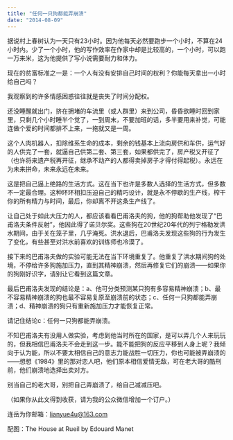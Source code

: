 ```yaml
---
title: "任何一只狗都能弄崩溃"
date: "2014-08-09"
---
```


据说村上春树认为一天只有23小时。因为他每天必然要跑步一个小时，不算在24小时内。少了一个小时，他的写作效率在作家中却是比较高的，一个小时，可以跑一万来米，这为他提供了写小说需要耐力和体力。

现在的贫富标准之一是：一个人有没有安排自己时间的权利？你能每天拿出一小时给自己吗？

我观察到的许多情感困惑往往就是丧失了时间分配权。

还没睡醒就出门，挤在拥堵的车流里（或人群里）来到公司，昏昏欲睡时回到家里，只剩几个小时睡半个觉了，一到周末，不要加班的话，多半要用来补觉，可能连做个爱的时间都排不上来，一拖就又是一周。

这个人肉机器人，扣除维系生命的成本，剩余的钱基本上流向房供和车供，运气好的人供完了一套，就逼自己供第二套、第三套，如果都供完了，房产税又开征了（也许将来遗产税再开征，继承不动产的人都得卖掉房子才得付得起税）。永远在为未来拼命，未来永远在未来。

这是把自己逼上绝路的生活方式。这在当下也许是多数人选择的生活方式，但多数不一定最合理。这种环环相扣压迫自己的精巧设计，就是永不停歇的生产线，榨干你的所有精力与时间，最后，你却离不开这条生产线了。

让自己处于如此大压力的人，都应该看看巴甫洛夫的狗，他的狗帮助他发现了“巴甫洛夫条件反射”，他因此得了诺贝尔奖。这些狗在20世纪20年代的列宁格勒发洪水期间，由于关在笼子里，几乎淹死。洪水退后，巴甫洛夫发现这些狗的行为发生了变化，有些甚至对洪水前喜欢的训练师也冷漠了。

接下来的巴甫洛夫做的实验可能无法在当下环境重复了。他重复了洪水期间狗的处境，不停给许多狗施加压力，直到其精神崩溃，然后再修复它们的崩溃——如果你的狗刚好识字，请别让它看到这篇文章。

最后巴甫洛夫发现的结论是：a、他可分类预测某只狗有多容易精神崩溃；b、最不容易精神崩溃的狗也最不容易复原至崩溃前的状态；c、任何一只狗都能弄崩溃；d、精神崩溃的狗只有重新施加压力才能恢复正常。

请记住结论c：任何一只狗都能弄崩溃。

不知巴甫洛夫有没用人做实验，考虑到他当时所在的国家，是可以弄几个人来玩玩的，但我相信巴甫洛夫不会走到这一步。能不能把狗的反应平移到人身上呢？我倾向于认为能，所以不要太相信自己的意志力能战胜一切压力，你也可能被弄崩溃的——想想《1984》里的那对恋人吧，他们原本相信爱情无敌，可在老大哥的酷刑前，他们崩溃地选择出卖对方。

别当自己的老大哥，别把自己弄崩溃了，给自己减减压吧。

（如果你从此文得到收获，请为我的公众微信增加一个订户。）

连岳为你邮箱：lianyue4u@163.com

配图：The House at Rueil by Edouard Manet
